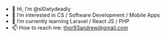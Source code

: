 - 👋 Hi, I’m @sl0wlydeadly
- 👀 I’m interested in CS / Software Development / Mobile Apps
- 🌱 I’m currently learning Laravel / React JS / PHP
- 📫 How to reach me: thor93andrew@gmail.com

<!---
sl0wlydeadly/sl0wlydeadly is a ✨ special ✨ repository because its `README.md` (this file) appears on your GitHub profile.
You can click the Preview link to take a look at your changes.
--->
